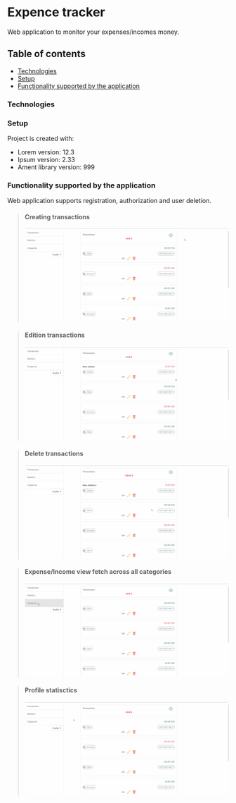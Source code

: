 # Expence tracker
Web application to monitor your expenses/incomes money.

## Table of contents
* [Technologies](#technologies)
* [Setup](#setup)
* [Functionality supported by the application](#functionality)

### Technologies

### Setup
Project is created with:
* Lorem version: 12.3
* Ipsum version: 2.33
* Ament library version: 999


### Functionality supported by the application

Web application supports registration, authorization and user deletion.

> #### Creating transactions
> <img src="https://github.com/Grooook/expense-tracker/blob/master/media/add_transaction.gif"/>


> #### Edition transactions
> <img src="https://github.com/Grooook/expense-tracker/blob/master/media/edit_transaction.gif"/>


> #### Delete transactions
> <img src="https://github.com/Grooook/expense-tracker/blob/master/media/delete_transaction.gif"/>


> #### Expense/Income view fetch across all categories
> <img src="https://github.com/Grooook/expense-tracker/blob/master/media/categories.gif"/>


> #### Profile statisctics
> <img src="https://github.com/Grooook/expense-tracker/blob/master/media/profile_statistics.gif"/>
